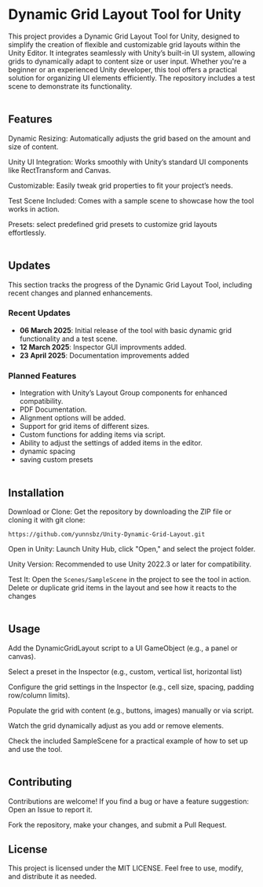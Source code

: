 # Dynamic Grid Layout Tool for Unity
This project provides a Dynamic Grid Layout Tool for Unity, designed to simplify the creation of flexible and customizable grid layouts within the Unity Editor. It integrates seamlessly with Unity’s built-in UI system, allowing grids to dynamically adapt to content size or user input. Whether you're a beginner or an experienced Unity developer, this tool offers a practical solution for organizing UI elements efficiently. The repository includes a test scene to demonstrate its functionality.
<br></br>

## Features
Dynamic Resizing: Automatically adjusts the grid based on the amount and size of content.

Unity UI Integration: Works smoothly with Unity’s standard UI components like RectTransform and Canvas.

Customizable: Easily tweak grid properties to fit your project’s needs.

Test Scene Included: Comes with a sample scene to showcase how the tool works in action.

Presets: select predefined grid presets to customize grid layouts effortlessly.
<br></br>

## Updates

This section tracks the progress of the Dynamic Grid Layout Tool, including recent changes and planned enhancements.

### Recent Updates
- **06 March 2025**: Initial release of the tool with basic dynamic grid functionality and a test scene.
- **12 March 2025**: Inspector GUI improvments added.
- **23 April 2025**: Documentation improvements added

### Planned Features
- Integration with Unity’s Layout Group components for enhanced compatibility.
- PDF Documentation.
- Alignment options will be added.
- Support for grid items of different sizes.
- Custom functions for adding items via script.
- Ability to adjust the settings of added items in the editor.
- dynamic spacing
- saving custom presets
<br></br>

## Installation
Download or Clone: Get the repository by downloading the ZIP file or cloning it with git clone:

```https://github.com/yunnsbz/Unity-Dynamic-Grid-Layout.git```

Open in Unity: Launch Unity Hub, click "Open," and select the project folder.

Unity Version: Recommended to use Unity 2022.3 or later for compatibility.

Test It: Open the ```Scenes/SampleScene``` in the project to see the tool in action. Delete or duplicate grid items in the layout and see how it reacts to the changes
<br></br>

## Usage
Add the DynamicGridLayout script to a UI GameObject (e.g., a panel or canvas).

Select a preset in the Inspector (e.g., custom, vertical list, horizontal list)

Configure the grid settings in the Inspector (e.g., cell size, spacing, padding row/column limits).

Populate the grid with content (e.g., buttons, images) manually or via script.

Watch the grid dynamically adjust as you add or remove elements.

Check the included SampleScene for a practical example of how to set up and use the tool.
<br></br>

## Contributing
Contributions are welcome! If you find a bug or have a feature suggestion:
Open an Issue to report it.

Fork the repository, make your changes, and submit a Pull Request.

## License
This project is licensed under the MIT LICENSE. Feel free to use, modify, and distribute it as needed.
